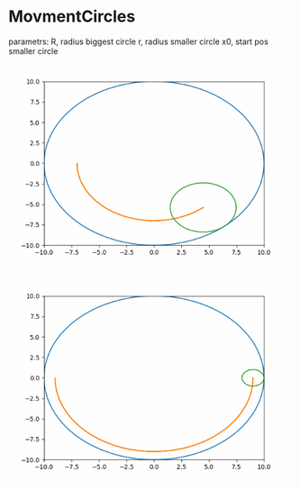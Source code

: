 # MovmentCircles
parametrs: 
R, radius biggest circle
r, radius smaller circle
x0, start pos smaller circle
![](https://github.com/Yatoshk/MovmentCircles/blob/main/scatter.gif)
![](https://github.com/Yatoshk/MovmentCircles/blob/main/scatter1.gif)
